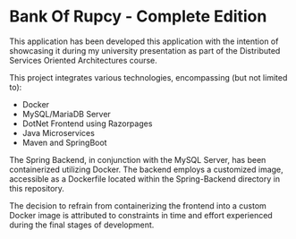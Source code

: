 # Bank Of Rupcy - Complete Edition

This application has been developed this application with the intention of showcasing it during my university presentation as part of the Distributed Services Oriented Architectures course.

This project integrates various technologies, encompassing (but not limited to):
- Docker
- MySQL/MariaDB Server
- DotNet Frontend using Razorpages
- Java Microservices
- Maven and SpringBoot

The Spring Backend, in conjunction with the MySQL Server, has been containerized utilizing Docker. The backend employs a customized image, accessible as a Dockerfile located within the Spring-Backend directory in this repository.

The decision to refrain from containerizing the frontend into a custom Docker image is attributed to constraints in time and effort experienced during the final stages of development.